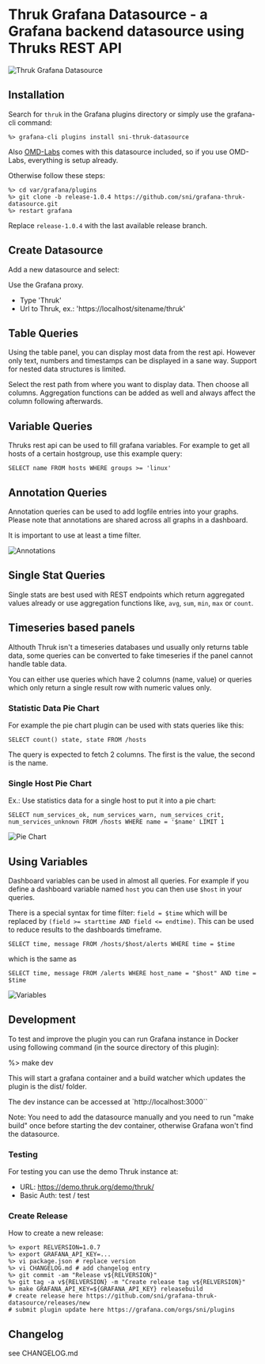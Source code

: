 # Thruk Grafana Datasource - a Grafana backend datasource using Thruks REST API

![Thruk Grafana Datasource](https://raw.githubusercontent.com/sni/grafana-thruk-datasource/master/img/screenshot.png "Thruk Grafana Datasource")

## Installation

Search for `thruk` in the Grafana plugins directory or simply use the grafana-cli command:

    %> grafana-cli plugins install sni-thruk-datasource

Also [OMD-Labs](https://labs.consol.de/omd/) comes with this datasource included, so if
you use OMD-Labs, everything is setup already.

Otherwise follow these steps:

    %> cd var/grafana/plugins
    %> git clone -b release-1.0.4 https://github.com/sni/grafana-thruk-datasource.git
    %> restart grafana

Replace `release-1.0.4` with the last available release branch.

## Create Datasource

Add a new datasource and select:

Use the Grafana proxy.

- Type 'Thruk'
- Url to Thruk, ex.: 'https://localhost/sitename/thruk'

## Table Queries

Using the table panel, you can display most data from the rest api. However
only text, numbers and timestamps can be displayed in a sane way. Support for nested
data structures is limited.

Select the rest path from where you want to display data. Then choose all columns. Aggregation
functions can be added as well and always affect the column following afterwards.

## Variable Queries

Thruks rest api can be used to fill grafana variables. For example to get all
hosts of a certain hostgroup, use this example query:

    SELECT name FROM hosts WHERE groups >= 'linux'

## Annotation Queries

Annotation queries can be used to add logfile entries into your graphs.
Please note that annotations are shared across all graphs in a dashboard.

It is important to use at least a time filter.

![Annotations](https://raw.githubusercontent.com/sni/grafana-thruk-datasource/master/img/annotations.png "Annotations Editor")

## Single Stat Queries

Single stats are best used with REST endpoints which return aggregated values
already or use aggregation functions like, `avg`, `sum`, `min`, `max` or `count`.

## Timeseries based panels

Althouth Thruk isn't a timeseries databases und usually only returns table
data, some queries can be converted to fake timeseries if the panel cannot
handle table data.

You can either use queries which have 2 columns (name, value) or queries
which only return a single result row with numeric values only.

### Statistic Data Pie Chart

For example the pie chart plugin can be used with stats queries like this:

    SELECT count() state, state FROM /hosts

The query is expected to fetch 2 columns. The first is the value, the second is the name.

### Single Host Pie Chart

Ex.: Use statistics data for a single host to put it into a pie chart:

    SELECT num_services_ok, num_services_warn, num_services_crit, num_services_unknown FROM /hosts WHERE name = '$name' LIMIT 1

![Pie Chart](https://raw.githubusercontent.com/sni/grafana-thruk-datasource/master/img/piechart.png "Pie Chart")

## Using Variables

Dashboard variables can be used in almost all queries. For example if you
define a dashboard variable named `host` you can then use `$host` in your
queries.

There is a special syntax for time filter: `field = $time` which will be
replaced by `(field >= starttime AND field <= endtime)`. This can be used to
reduce results to the dashboards timeframe.

    SELECT time, message FROM /hosts/$host/alerts WHERE time = $time

which is the same as

    SELECT time, message FROM /alerts WHERE host_name = "$host" AND time = $time

![Variables](https://raw.githubusercontent.com/sni/grafana-thruk-datasource/master/img/variables.png "Variables Editor")

## Development

To test and improve the plugin you can run Grafana instance in Docker using
following command (in the source directory of this plugin):

  %> make dev

This will start a grafana container and a build watcher which updates the
plugin is the dist/ folder.

The dev instance can be accessed at `http://localhost:3000``

Note: You need to add the datasource manually and you need to run "make build" once
  before starting the dev container, otherwise Grafana won't find the datasource.

### Testing

For testing you can use the demo Thruk instance at:

- URL: https://demo.thruk.org/demo/thruk/
- Basic Auth: test / test

### Create Release

How to create a new release:

    %> export RELVERSION=1.0.7
    %> export GRAFANA_API_KEY=...
    %> vi package.json # replace version
    %> vi CHANGELOG.md # add changelog entry
    %> git commit -am "Release v${RELVERSION}"
    %> git tag -a v${RELVERSION} -m "Create release tag v${RELVERSION}"
    %> make GRAFANA_API_KEY=${GRAFANA_API_KEY} releasebuild
    # create release here https://github.com/sni/grafana-thruk-datasource/releases/new
    # submit plugin update here https://grafana.com/orgs/sni/plugins

## Changelog

see CHANGELOG.md
